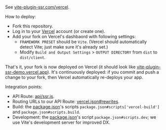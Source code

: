 See [vite-plugin-ssr.com/vercel](https://vite-plugin-ssr.com/vercel).

How to deploy:
 - Fork this repository.
 - Log in to your [Vercel](https://vercel.com/) account (or create one).
 - Add your fork on Vercel's dashbaord with following settings:
   - `FRAMEWORK PRESET` should be `Vite`. (Vercel should automatically detect Vite; just make sure it's already set.)
   - Modify `Build and Output Settings` > `OUTPUT DIRECTORY` from `dist` to `dist/client`.

That's it, your fork is now deployed on Vercel (it should look like [vite-plugin-ssr-demo.vercel.app](https://vite-plugin-ssr-demo.vercel.app)). It's continuously deployed: if you commit and push a change to your fork, then Vercel automatically re-deploys your app.

Integration points:
 - API Route: [api/ssr.js](api/ssr.js).
 - Routing URLs to our API Route: [vercel.json#rewrites](vercel.json).
 - Build: the [package.json](package.json)'s scripts `package.json#scripts['vercel-build']` and `package.json#scripts.build`.
 - Development: the [package.json](package.json)'s script `package.json#scripts.dev`; we use Vite's development server for improved DX.
